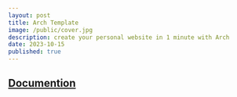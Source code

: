 ```yaml
---
layout: post
title: Arch Template
image: /public/cover.jpg
description: create your personal website in 1 minute with Arch
date: 2023-10-15
published: true
---
```


## [Documention](https://nuxt-arch.vercel.app)